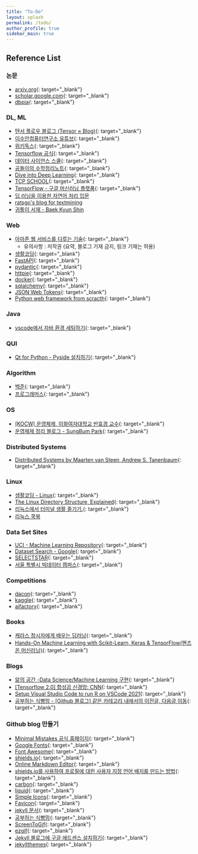 ```yaml
---
title: "To-Do"
layout: splash
permalink: /todo/
author_profile: true
sidebar_main: true
---
```


## Reference List

### 논문 

- [arxiv.org](https://arxiv.org/){: target="_blank"}
- [scholar.google.com](https://scholar.google.com/){: target="_blank"}
- [dbpia](https://www.dbpia.co.kr/){: target="_blank"}

### DL, ML

- [텐서 플로우 블로그 (Tensor ≈ Blog)](https://tensorflow.blog/){: target="_blank"}
- [이수안컴퓨터연구소 유튜브](https://www.youtube.com/c/%EC%9D%B4%EC%88%98%EC%95%88%EC%BB%B4%ED%93%A8%ED%84%B0%EC%97%B0%EA%B5%AC%EC%86%8C/playlists){: target="_blank"}
- [위키독스](https://wikidocs.net/){: target="_blank"}
- [Tensorflow 공식](https://www.tensorflow.org/guide?hl=ko){: target="_blank"}
- [데이터 사이언스 스쿨](https://datascienceschool.net/intro.html){: target="_blank"}
- [공돌이의 수학정리노트](https://angeloyeo.github.io/2020/01/09/Bayes_rule.html){: target="_blank"}
- [Dive into Deep Learning](https://www.d2l.ai/index.html){: target="_blank"}
- [TCP SCHOOL](http://tcpschool.com/python/intro){: target="_blank"}
- [TensorFlow - 구글 머신러닝 플랫폼](https://codetorial.net/tensorflow/index.html){: target="_blank"}
- [딥 러닝을 이용한 자연어 처리 입문](https://wikidocs.net/22886)
- [ratsgo's blog for textmining](https://ratsgo.github.io/)
- [귀퉁이 서재 - Baek Kyun Shin](https://bkshin.tistory.com/)

### Web

- [아마존 웹 서비스를 다루는 기술](http://pyrasis.com/private/2014/09/30/publish-the-art-of-amazon-web-services-book){: target="_blank"}
  - 유의사항 : 저작권 (요약, 블로그 기재 금지, 링크 기재는 허용)
- [생활코딩](https://opentutorials.org/course/1){: target="_blank"}
- [FastAPI](https://fastapi.tiangolo.com/ko/){: target="_blank"}
- [pydantic](https://pydantic-docs.helpmanual.io/){: target="_blank"}
- [httpie](https://httpie.io/){: target="_blank"}
- [docker](https://www.docker.com/){: target="_blank"}
- [sqlalchemy](https://docs.sqlalchemy.org/en/14/tutorial/index.html){: target="_blank"}
- [JSON Web Tokens](https://jwt.io/){: target="_blank"}
- [Python web framework from scracth](https://oz123.github.io/advanced-python/book/middlewares.html){: target="_blank"}

### Java

- [vscode에서 자바 환경 세팅하기](https://code.visualstudio.com/docs/java/java-tutorial){: target="_blank"}

### QUI

- [Qt for Python - Pyside 설치하기](https://doc.qt.io/qtforpython/){: target="_blank"}

### Algorithm

- [백준](https://www.acmicpc.net/){: target="_blank"}
- [프로그래머스](https://programmers.co.kr/){: target="_blank"}

### OS 

- [(KOCW) 운영체제, 이화여자대학교 반효경 교수](http://www.kocw.or.kr/home/cview.do?mty=p&kemId=1046323){: target="_blank"}
- [운영체제 정리 블로그 - SungBum Park](https://velog.io/@codemcd?tag=OS){: target="_blank"}

### Distributed Systems

- [Distributed Systems by Maarten van Steen, Andrew S. Tanenbaum](https://www.distributed-systems.net/index.php/books/ds3/ds3-ebook/){: target="_blank"}

### Linux

- [생활코딩 - Linux](https://www.inflearn.com/course/%EC%83%9D%ED%99%9C%EC%BD%94%EB%94%A9-%EB%A6%AC%EB%88%85%EC%8A%A4-%EA%B0%95%EC%A2%8C#curriculum){: target="_blank"}
- [The Linux Directory Structure, Explained](https://www.howtogeek.com/117435/htg-explains-the-linux-directory-structure-explained/){: target="_blank"}
- [리눅스에서 터미널 생활 즐기기.](https://black7375.tistory.com/15){: target="_blank"}
- [리눅스 쿡북](https://zetawiki.com/wiki/%EB%A6%AC%EB%88%85%EC%8A%A4)


### Data Set Sites

- [UCI - Machine Learning Repository](https://archive.ics.uci.edu/ml/index.php){: target="_blank"}
- [Dataset Search - Google](https://datasetsearch.research.google.com/){: target="_blank"}
- [SELECTSTAR](https://selectstar.ai/?home){: target="_blank"}
- [서울 특별시 빅데이터 캠퍼스](https://bigdata.seoul.go.kr/main.do){: target="_blank"}

### Competitions

- [dacon](https://dacon.io/){: target="_blank"}
- [kaggle](https://www.kaggle.com/){: target="_blank"}
- [aifactory](http://aifactory.space/page/main){: target="_blank"}

### Books

- [케라스 창시자에게 배우는 딥러닝](hhttps://www.aladin.co.kr/shop/wproduct.aspx?ItemId=170317445){: target="_blank"}
- [Hands-On Machine Learning with Scikit-Learn, Keras & TensorFlow(핸즈온 머신러닝)](https://www.aladin.co.kr/shop/wproduct.aspx?ItemId=237677114){: target="_blank"}

### Blogs

- [앎의 공간 -Data Science/Machine Learning 구현](https://techblog-history-younghunjo1.tistory.com/261){: target="_blank"}
- [[Tensorflow 2.0] 합성곱 신경망: CNN](https://ericabae.medium.com/tensorflow-2-0-%ED%95%A9%EC%84%B1%EA%B3%B1-%EC%8B%A0%EA%B2%BD%EB%A7%9D-cnn-bfd925298c9b){: target="_blank"}
- [Setup Visual Studio Code to run R on VSCode 2021](https://www.r-bloggers.com/2021/01/setup-visual-studio-code-to-run-r-on-vscode-2021/){: target="_blank"}
- [공부하는 식빵맘 - [Github 블로그] 같은 카테고리 내에서의 이전글, 다음글 이동](https://ansohxxn.github.io/blog/prevnext/){: target="_blank"}

### Github blog 만들기

- [Minimal Mistakes 공식 홈페이지](https://mmistakes.github.io/minimal-mistakes/){: target="_blank"}
- [Google Fonts](https://fonts.google.com/){: target="_blank"}
- [Font Awesome](https://fontawesome.com/){: target="_blank"}
- [shields.io](https://shields.io/){: target="_blank"}
- [Online Markdown Editor](https://dillinger.io/){: target="_blank"}
- [shields.io를 사용하여 프로필에 대한 사용자 지정 언어 배지를 만드는 방법](https://ichi.pro/ko/shields-ioleul-sayonghayeo-peulopil-e-daehan-sayongja-jijeong-eon-eo-baejileul-mandeuneun-bangbeob-231647702248299){: target="_blank"}
- [carbon](https://carbon.now.sh/){: target="_blank"}
- [liquid](https://shopify.github.io/liquid/basics/introduction/){: target="_blank"}
- [Simple Icons](https://simpleicons.org/){: target="_blank"}
- [Favicon](https://realfavicongenerator.net/){: target="_blank"}
- [jekyll 문서](http://jekyllrb-ko.github.io/){: target="_blank"}
- [공부하는 식빵맘](https://ansohxxn.github.io/){: target="_blank"}
- [ScreenToGif](https://www.screentogif.com/){: target="_blank"}
- [ezgif](https://ezgif.com/){: target="_blank"}
- [Jekyll 블로그에 구글 애드센스 설치하기](https://shryu8902.github.io/jekyll/adsense/){: target="_blank"}
- [jekyllthemes](http://jekyllthemes.org/){: target="_blank"}